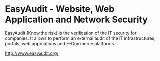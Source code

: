 EasyAudit - Website, Web Application and Network Security
==========

EasyAudit (Know the risk) is the verification of the IT security for companies. It allows to perform an external audit of the IT infrastructures, portals, web applications and E-Commerce platforms.

http://www.easyaudit.org/
